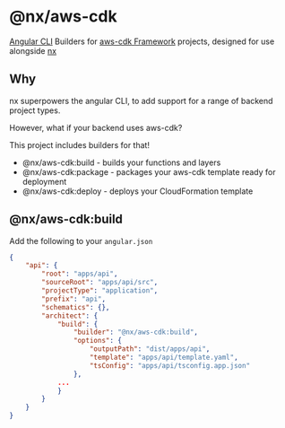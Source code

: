 # @nx/aws-cdk

[Angular CLI](https://cli.angular.io) Builders for [aws-cdk Framework](https://aws.amazon.com/cdk/) projects,
designed for use alongside [nx](https://nx.dev)

## Why

nx superpowers the angular CLI, to add support for a range of backend project types.

However, what if your backend uses aws-cdk?

This project includes builders for that!

-   @nx/aws-cdk:build - builds your functions and layers
-   @nx/aws-cdk:package - packages your aws-cdk template ready for deployment
-   @nx/aws-cdk:deploy - deploys your CloudFormation template

## @nx/aws-cdk:build

Add the following to your `angular.json`

```json
{
    "api": {
        "root": "apps/api",
        "sourceRoot": "apps/api/src",
        "projectType": "application",
        "prefix": "api",
        "schematics": {},
        "architect": {
            "build": {
                "builder": "@nx/aws-cdk:build",
                "options": {
                    "outputPath": "dist/apps/api",
                    "template": "apps/api/template.yaml",
                    "tsConfig": "apps/api/tsconfig.app.json"
                },
            ...
            }
        }
    }
}
```
